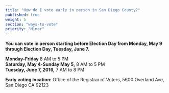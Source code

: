 ```yaml
---
title: "How do I vote early in person in San Diego County?"
published: true
weight: 5
section: "ways-to-vote"
priority: "Minor"
---
```


**You can vote in person starting before Election Day from Monday, May 9 through Election Day, Tuesday, June 7.**  

**Monday-Friday** 8 AM to 5 PM  
**Saturday, May 4-Sunday May 5,** 8 AM to 5 PM  
**Tuesday, June 7, 2016,** 7 AM to 8 PM  

**Early voting location:** Office of the Registrar of Voters, 5600 Overland Ave, San Diego CA 92123  
